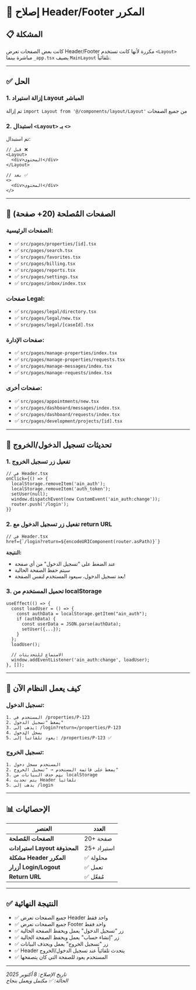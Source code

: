 # 🔧 إصلاح Header/Footer المكرر

## 📋 المشكلة

كانت بعض الصفحات تعرض Header/Footer مكررة لأنها كانت تستخدم `<Layout>` مباشرة بينما `_app.tsx` يضيف `MainLayout` تلقائياً.

---

## ✅ الحل

### 1. إزالة استيراد Layout المباشر
تم إزالة `import Layout from '@/components/layout/Layout'` من جميع الصفحات

### 2. استبدال `<Layout>` بـ `<>`
تم استبدال:
```tsx
// قبل ❌
<Layout>
  <div>المحتوى</div>
</Layout>

// بعد ✅
<>
  <div>المحتوى</div>
</>
```

---

## 📁 الصفحات المُصلحة (20+ صفحة)

### الصفحات الرئيسية:
- ✅ `src/pages/properties/[id].tsx`
- ✅ `src/pages/search.tsx`
- ✅ `src/pages/favorites.tsx`
- ✅ `src/pages/billing.tsx`
- ✅ `src/pages/reports.tsx`
- ✅ `src/pages/settings.tsx`
- ✅ `src/pages/inbox/index.tsx`

### صفحات Legal:
- ✅ `src/pages/legal/directory.tsx`
- ✅ `src/pages/legal/new.tsx`
- ✅ `src/pages/legal/[caseId].tsx`

### صفحات الإدارة:
- ✅ `src/pages/manage-properties/index.tsx`
- ✅ `src/pages/manage-properties/requests.tsx`
- ✅ `src/pages/manage-messages/index.tsx`
- ✅ `src/pages/manage-requests/index.tsx`

### صفحات أخرى:
- ✅ `src/pages/appointments/new.tsx`
- ✅ `src/pages/dashboard/messages/index.tsx`
- ✅ `src/pages/dashboard/requests/index.tsx`
- ✅ `src/pages/development/projects/[id].tsx`

---

## 🔐 تحديثات تسجيل الدخول/الخروج

### 1. تفعيل زر تسجيل الخروج
```tsx
// في Header.tsx
onClick={() => {
  localStorage.removeItem('ain_auth');
  localStorage.removeItem('auth_token');
  setUser(null);
  window.dispatchEvent(new CustomEvent('ain_auth:change'));
  router.push('/login');
}}
```

### 2. تفعيل زر تسجيل الدخول مع return URL
```tsx
// في Header.tsx
href={`/login?return=${encodeURIComponent(router.asPath)}`}
```

**النتيجة:**
- عند الضغط على "تسجيل الدخول" من أي صفحة
- سيتم حفظ الصفحة الحالية
- بعد تسجيل الدخول، سيعود المستخدم لنفس الصفحة!

### 3. تحميل المستخدم من localStorage
```tsx
useEffect(() => {
  const loadUser = () => {
    const authData = localStorage.getItem("ain_auth");
    if (authData) {
      const userData = JSON.parse(authData);
      setUser({...});
    }
  };
  loadUser();
  
  // الاستماع للتحديثات
  window.addEventListener('ain_auth:change', loadUser);
}, []);
```

---

## 🎯 كيف يعمل النظام الآن

### تسجيل الدخول:
```
1. المستخدم في /properties/P-123
2. يضغط "تسجيل الدخول"
3. يذهب إلى: /login?return=/properties/P-123
4. يسجل الدخول
5. يعود تلقائياً إلى: /properties/P-123 ✅
```

### تسجيل الخروج:
```
1. المستخدم مسجل دخول
2. يضغط على قائمة المستخدم → "تسجيل الخروج"
3. يتم حذف البيانات من localStorage
4. يتم تحديث Header تلقائياً
5. يذهب إلى /login
```

---

## 📊 الإحصائيات

| العنصر | العدد |
|--------|-------|
| **الصفحات المُصلحة** | 20+ صفحة |
| **استيرادات Layout المحذوفة** | 25+ استيراد |
| **مشكلة Header المكرر** | ✅ محلولة |
| **أزرار Login/Logout** | ✅ تعمل |
| **Return URL** | ✅ مُفعّل |

---

## ✅ النتيجة النهائية

- ✅ جميع الصفحات تعرض Header واحد فقط
- ✅ جميع الصفحات تعرض Footer واحد فقط
- ✅ زر "تسجيل الدخول" يعمل ويحفظ الصفحة الحالية
- ✅ زر "إنشاء حساب" يعمل ويحفظ الصفحة الحالية
- ✅ زر "تسجيل الخروج" يعمل ويحذف البيانات
- ✅ Header يتحدث تلقائياً عند تسجيل الدخول/الخروج
- ✅ المستخدم يعود للصفحة التي كان يتصفحها

---

*تاريخ الإصلاح: 8 أكتوبر 2025*  
*الحالة: ✅ مكتمل ويعمل بنجاح*

